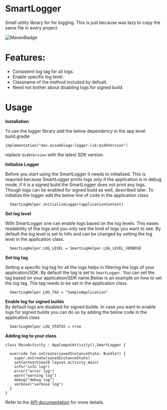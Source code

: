 # SmartLogger
Small utility library for for logging. This is just because was lazy to copy the same file in every project.

![MavenBadge](https://maven-badges.herokuapp.com/maven-central/dev.assemblage/logger-lib/badge.svg)


# Features:

* Consistent log tag for all logs.
* Enable specific log level.
* Classname of the method included by defualt.
* Need not bother about disabling logs for signed build.

# Usage

**Installation**<br/>

To use the logger library add the below dependency in the app level build.gradle 

```
implementation("dev.assemblage:logger-lib:$sdkVersion")
```
replace `$sdkVersion` with the latest SDK version.

**Initialize Logger**<br/>
 
Before you start using the SmartLogger it needs to initialized. This is requried because SmartLogger prints logs only if the application is in debug mode, if it is a signed build the SmartLogger does not print any logs. Though logs can be enabled for signed build as well, described later. To initialize the logger add the below line of code in the application class.

```
  SmartLogHelper.initializeLogger(applicationContext)
```

**Set log level**<br/>

   With SmartLogger one can enable logs based on the log levels.
This eases readability of the logs and you only see the kind of logs you want to see.
By default the log level is set to Info and can be changed by setting the log level in the application class.

```
  SmartLogHelper.LOG_LEVEL = SmartLogHelper.LOG_LEVEL_VERBOSE
```

**Set log tag**<br/>

Setting a specific log tag for all the logs helps in filtering the logs of your application/SDK. By default the tag is set to 
`SmartLogger`. You can set the tag based on your application/SDK name.Below is an example on how to set the log tag. The tag needs to be set in the application class.

```
  SmartLogHelper.LOG_TAG = "SampleApplication"
```

**Enable log for signed builds**<br/>
By default logs are disabled for signed builds. In case you want to enable logs for signed builds you can do so by adding the below code in the application class

```
  SmartLogHelper.LOG_STATUS = true
```

**Adding log to your class**

```
class MainActivity : AppCompatActivity(),SmartLogger {

  override fun onCreate(savedInstanceState: Bundle?) {
    super.onCreate(savedInstanceState)
    setContentView(R.layout.activity_main)
    info("info log")
    error("error log")
    warn("warning log")
    debug("debug log")
    verbose("verbose log")
  }
}
```

Refer to the [API documentation](https://umang91.github.io/SmartLogger/docs/logger-lib) for more details.
